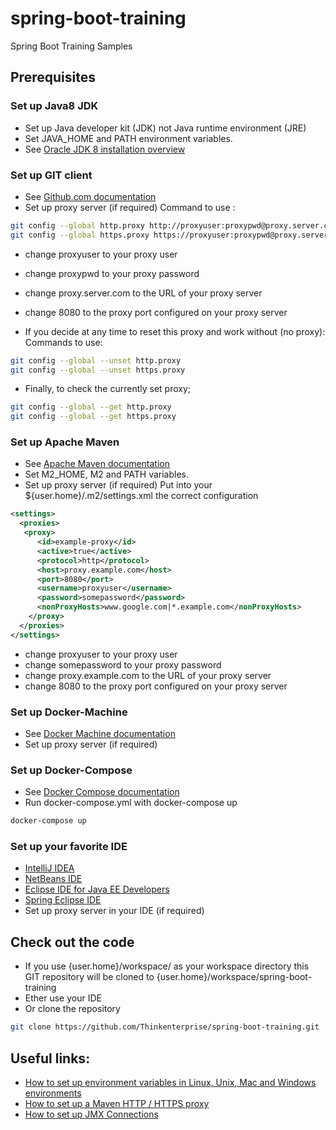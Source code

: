 # spring-boot-training
Spring Boot Training Samples

## Prerequisites

### Set up Java8 JDK
* Set up Java developer kit (JDK) not Java runtime environment (JRE)
* Set JAVA_HOME and PATH environment variables.
* See [Oracle JDK 8 installation overview](https://docs.oracle.com/javase/8/docs/technotes/guides/install/install_overview.html)

### Set up GIT client
* See [Github.com documentation](https://help.github.com/articles/set-up-git/)
* Set up proxy server (if required)
Command to use :
```bash
git config --global http.proxy http://proxyuser:proxypwd@proxy.server.com:8080
git config --global https.proxy https://proxyuser:proxypwd@proxy.server.com:8080
```
* change proxyuser to your proxy user
* change proxypwd to your proxy password
* change proxy.server.com to the URL of your proxy server
* change 8080 to the proxy port configured on your proxy server

* If you decide at any time to reset this proxy and work without (no proxy):
Commands to use:
```bash
git config --global --unset http.proxy
git config --global --unset https.proxy
```

* Finally, to check the currently set proxy;
```bash
git config --global --get http.proxy
git config --global --get https.proxy
```

### Set up Apache Maven
* See [Apache Maven documentation](https://maven.apache.org/install.html)
* Set M2_HOME, M2 and PATH variables.
* Set up proxy server (if required) 
Put into your ${user.home}/.m2/settings.xml the correct configuration
```xml
<settings>
  <proxies>
   <proxy>
      <id>example-proxy</id>
      <active>true</active>
      <protocol>http</protocol>
      <host>proxy.example.com</host>
      <port>8080</port>
      <username>proxyuser</username>
      <password>somepassword</password>
      <nonProxyHosts>www.google.com|*.example.com</nonProxyHosts>
    </proxy>
  </proxies>
</settings>
```
* change proxyuser to your proxy user
* change somepassword to your proxy password
* change proxy.example.com to the URL of your proxy server
* change 8080 to the proxy port configured on your proxy server

### Set up Docker-Machine
* See [Docker Machine documentation](https://docs.docker.com/machine/install-machine/)
* Set up proxy server (if required) 

### Set up Docker-Compose
* See [Docker Compose documentation](https://docs.docker.com/compose/install/) 
* Run docker-compose.yml with docker-compose up
```bash
docker-compose up
```

### Set up your favorite IDE
* [IntelliJ IDEA](https://www.jetbrains.com/idea/)
* [NetBeans IDE](https://netbeans.org/)
* [Eclipse IDE for Java EE Developers](https://eclipse.org/)
* [Spring Eclipse IDE](https://spring.io/tools/eclipse)
* Set up proxy server in your IDE (if required)

## Check out the code
* If you use {user.home}/workspace/ as your workspace directory this GIT repository will be cloned to {user.home}/workspace/spring-boot-training 
* Ether use your IDE
* Or clone the repository 
```bash
git clone https://github.com/Thinkenterprise/spring-boot-training.git
```

## Useful links: 
* [How to set up environment variables in Linux, Unix, Mac and Windows environments](http://www.tutorialspoint.com/maven/maven_environment_setup.htm)
* [How to set up a Maven HTTP / HTTPS proxy](https://maven.apache.org/guides/mini/guide-proxies.html) 
* [How to set up JMX Connections](https://visualvm.java.net/jmx_connections.html)